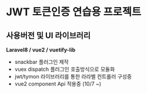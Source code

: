 <h1>JWT 토큰인증 연습용 프로젝트</h1>
<h2>사용버전 및 UI 라이브러리</h2>
<strong>Laravel8 / vue2 / vuetify-lib</strong>

- snackbar 플러그인 제작
- vuex dispatch 플러그인 호출방식으로 모듈화
- jwt/tymon 라이브러리를 통한 라라벨 컨트롤러 구성중
- vue2 component Api 적용중 (10/7 ~)

